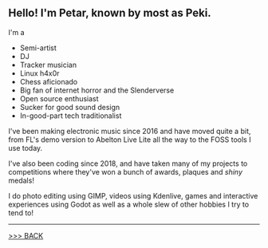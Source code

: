 ## Hello! I'm Petar, known by most as Peki.

I'm a

- Semi-artist
- DJ
- Tracker musician
- Linux h4x0r
- Chess aficionado
- Big fan of internet horror and the Slenderverse
- Open source enthusiast
- Sucker for good sound design
- In-good-part tech traditionalist

I've been making electronic music since 2016 and have moved quite a bit,
from FL's demo version to Abelton Live Lite all the way to the FOSS tools
I use today.

I've also been coding since 2018, and have taken many of my projects to
competitions where they've won a bunch of awards, plaques and *shiny* medals!

I do photo editing using GIMP, videos using Kdenlive, games and
interactive experiences using Godot as well as a whole slew of other
hobbies I try to tend to!

---

[>>> BACK](https://github.com/bratpeki)

